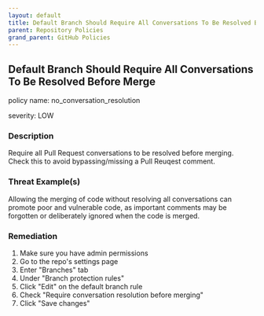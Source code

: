 ```yaml
---
layout: default
title: Default Branch Should Require All Conversations To Be Resolved Before Merge
parent: Repository Policies
grand_parent: GitHub Policies
---
```



## Default Branch Should Require All Conversations To Be Resolved Before Merge
policy name: no_conversation_resolution

severity: LOW

### Description
Require all Pull Request conversations to be resolved before merging. Check this to avoid bypassing/missing a Pull Reuqest comment.

### Threat Example(s)
Allowing the merging of code without resolving all conversations can promote poor and vulnerable code, as important comments may be forgotten or deliberately ignored when the code is merged.



### Remediation
1. Make sure you have admin permissions
2. Go to the repo's settings page
3. Enter "Branches" tab
4. Under "Branch protection rules"
5. Click "Edit" on the default branch rule
6. Check "Require conversation resolution before merging"
7. Click "Save changes"



